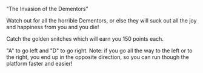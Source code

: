 "The Invasion of the Dementors"

Watch out for all the horrible Dementors, or else they will
suck out all the joy and happiness from you and you die!

Catch the golden snitches which will earn you 150 points each.

"A" to go left and "D" to go right. 
Note: if you go all the way to the left or to the right, you end
up in the opposite direction, so you can run though the platform faster and easier!
